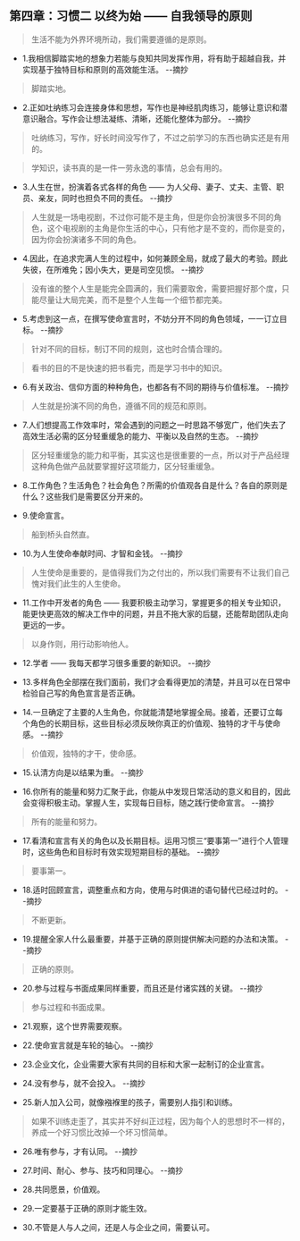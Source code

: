 ## 第四章：习惯二 以终为始 —— 自我领导的原则

>生活不能为外界环境所动，我们需要遵循的是原则。

- 1.我相信脚踏实地的想象力若能与良知共同发挥作用，将有助于超越自我，并实现基于独特目标和原则的高效能生活。 --摘抄

>脚踏实地。

- 2.正如吐纳练习会连接身体和思想，写作也是神经肌肉练习，能够让意识和潜意识融合。写作会让想法凝练、清晰，还能化整体为部分。 --摘抄

>吐纳练习，写作，好长时间没写作了，不过之前学习的东西也确实还是有用的。

>学知识，读书真的是一件一劳永逸的事情，总会有用的。

- 3.人生在世，扮演着各式各样的角色 —— 为人父母、妻子、丈夫、主管、职员、亲友，同时也担负不同的责任。 --摘抄

>人生就是一场电视剧，不过你可能不是主角，但是你会扮演很多不同的角色，这个电视剧的主角是你生活的中心，只有他才是不变的，而你是变的，因为你会扮演诸多不同的角色。

- 4.因此，在追求完满人生的过程中，如何兼顾全局，就成了最大的考验。顾此失彼，在所难免；因小失大，更是司空见惯。 --摘抄

>没有谁的整个人生是能完全圆满的，我们需要取舍，需要把握好那个度，只能尽量让大局完美，而不是整个人生每一个细节都完美。

- 5.考虑到这一点，在撰写使命宣言时，不妨分开不同的角色领域，一一订立目标。 --摘抄

>针对不同的目标，制订不同的规则，这也时合情合理的。

>看书的目的不是快速的把书看完，而是学习书中的知识。

- 6.有关政治、信仰方面的种种角色，也都各有不同的期待与价值标准。 --摘抄

>人生就是扮演不同的角色，遵循不同的规范和原则。

- 7.人们想提高工作效率时，常会遇到的问题之一时思路不够宽广，他们失去了高效生活必需的区分轻重缓急的能力、平衡以及自然的生态。 --摘抄

>区分轻重缓急的能力和平衡，其实这也是很重要的一点，所以对于产品经理这种角色做产品就要掌握好这项能力，区分轻重缓急。

- 8.工作角色？生活角色？社会角色？所需的价值观各自是什么？各自的原则是什么？这些我们是需要区分开来的。

- 9.使命宣言。

>船到桥头自然直。

- 10.为人生使命奉献时间、才智和金钱。 --摘抄

>人生使命是重要的，是值得我们为之付出的，所以我们需要有不让我们自己愧对我们此生的人生使命。

- 11.工作中开发者的角色 —— 我要积极主动学习，掌握更多的相关专业知识，能更快更高效的解决工作中的问题，并且不拖大家的后腿，还能帮助团队走向更远的一步。

>以身作则，用行动影响他人。

- 12.学者 —— 我每天都学习很多重要的新知识。 --摘抄

- 13.多样角色全部摆在我们面前，我们才会看得更加的清楚，并且可以在日常中检验自己写的角色宣言是否正确。

- 14.一旦确定了主要的人生角色，你就能清楚地掌握全局。接着，还要订立每个角色的长期目标，这些目标必须反映你真正的价值观、独特的才干与使命感。 --摘抄

>价值观，独特的才干，使命感。

- 15.认清方向是以结果为重。 --摘抄

- 16.你所有的能量和努力汇聚于此，你能从中发现日常活动的意义和目的，因此会变得积极主动。掌握人生，实现每日目标，随之践行使命宣言。 --摘抄

>所有的能量和努力。

- 17.看清和宣言有关的角色以及长期目标。运用习惯三“要事第一”进行个人管理时，这些角色和目标时有效实现短期目标的基础。 --摘抄

>要事第一。

- 18.适时回顾宣言，调整重点和方向，使用与时俱进的语句替代已经过时的。 --摘抄

>不断更新。

- 19.提醒全家人什么最重要，并基于正确的原则提供解决问题的办法和决策。 --摘抄

>正确的原则。

- 20.参与过程与书面成果同样重要，而且还是付诸实践的关键。 --摘抄

>参与过程和书面成果。

- 21.观察，这个世界需要观察。

- 22.使命宣言就是车轮的轴心。 --摘抄

- 23.企业文化，企业需要大家有共同的目标和大家一起制订的企业宣言。

- 24.没有参与，就不会投入。 --摘抄

- 25.新人加入公司，就像襁褓里的孩子，需要别人指引和训练。

>如果不训练走歪了，其实并不好纠正过程，因为每个人的思想时不一样的，养成一个好习惯比改掉一个坏习惯简单。

- 26.唯有参与，才有认同。 --摘抄

- 27.时间、耐心、参与、技巧和同理心。 --摘抄

- 28.共同愿景，价值观。

- 29.一定要基于正确的原则才能生效。

- 30.不管是人与人之间，还是人与企业之间，需要认可。
